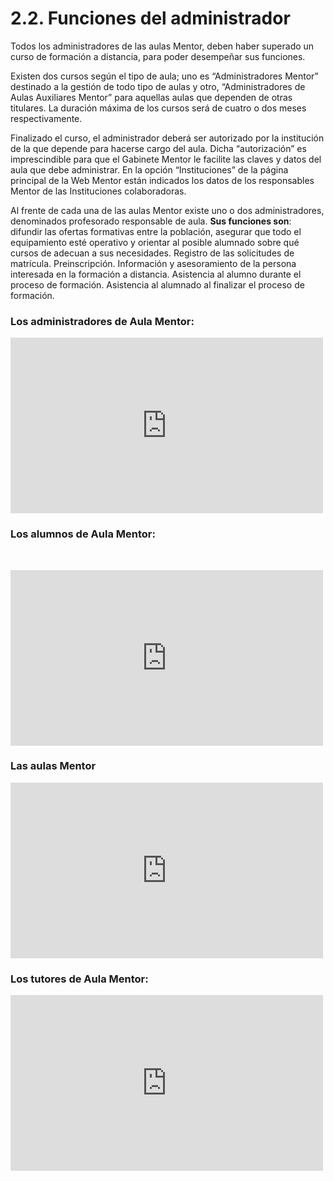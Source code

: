 
# 2.2. Funciones del administrador

Todos los administradores de las aulas Mentor, deben haber superado un curso de formación a distancia, para poder desempeñar sus funciones.

Existen dos cursos según el tipo de aula; uno es “Administradores Mentor” destinado a la gestión de todo tipo de aulas y otro, “Administradores de Aulas Auxiliares Mentor” para aquellas aulas que dependen de otras titulares. La duración máxima de los cursos será de cuatro o dos meses respectivamente.

Finalizado el curso, el administrador deberá ser autorizado por la institución de la que depende para hacerse cargo del aula. Dicha “autorización” es imprescindible para que el Gabinete Mentor le facilite las claves y datos del aula que debe administrar. En la opción “Instituciones” de la página principal de la Web Mentor están indicados los datos de los responsables Mentor de las Instituciones colaboradoras.

Al frente de cada una de las aulas Mentor existe uno o dos administradores, denominados profesorado responsable de aula. **Sus funciones son**: difundir las ofertas formativas entre la población, asegurar que todo el equipamiento esté operativo y orientar al posible alumnado sobre qué cursos de adecuan a sus necesidades. Registro de las solicitudes de matrícula. Preinscripción. Información y asesoramiento de la persona interesada en la formación a distancia. Asistencia al alumno durante el proceso de formación. Asistencia al alumnado al finalizar el proceso de formación.

### Los administradores de Aula Mentor:

<iframe frameborder="0" height="281" src="http://player.vimeo.com/video/43805552" width="500"></iframe>

### Los alumnos de Aula Mentor:
 
<iframe frameborder="0" height="281" src="http://player.vimeo.com/video/43448090" width="500"></iframe>

### Las aulas Mentor

<iframe frameborder="0" height="281" src="http://player.vimeo.com/video/43102561" width="500"></iframe>

### Los tutores de Aula Mentor:
<iframe frameborder="0" height="281" src="http://player.vimeo.com/video/44228875" width="500"></iframe>